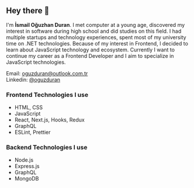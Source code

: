 ## Hey there 👋

I'm **İsmail Oğuzhan Duran**. I met computer at a young age, discovered my interest in software during high school and did studies on this field. I had multiple startups and technology experiences, spent most of my university time on .NET technologies. Because of my interest in Frontend, I decided to learn about JavaScript technology and
ecosystem. Currently I want to continue my career as a Frontend Developer and I aim to specialize in JavaScript technologies.

Email: [oguzduran@outlook.com.tr](oguzduran@outlook.com.tr)
<br />
Linkedin: [@oguzduran](https://www.linkedin.com/in/oguzduran/)

### Frontend Technologies I use

- HTML, CSS
- JavaScript
- React, Next.js, Hooks, Redux
- GraphQL
- ESLint, Prettier

### Backend Technologies I use

- Node.js
- Express.js
- GraphQL
- MongoDB
